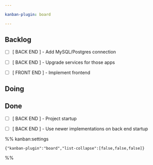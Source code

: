 ```yaml
---

kanban-plugin: board

---
```


## Backlog

- [ ] [ BACK END ] - Add MySQL/Postgres connection
- [ ] [ BACK END ] - Upgrade services for those apps
- [ ] [ FRONT END ] - Implement frontend


## Doing



## Done

- [ ] [ BACK END ] - Project startup
- [ ] [ BACK END ] - Use newer implementations on back end startup




%% kanban:settings
```
{"kanban-plugin":"board","list-collapse":[false,false,false]}
```
%%